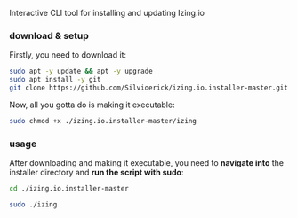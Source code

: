 Interactive CLI tool for installing and updating Izing.io

### download & setup

Firstly, you need to download it:


```bash
sudo apt -y update && apt -y upgrade
sudo apt install -y git
git clone https://github.com/Silvioerick/izing.io.installer-master.git
```

Now, all you gotta do is making it executable:

```bash
sudo chmod +x ./izing.io.installer-master/izing
```

### usage

After downloading and making it executable, you need to **navigate into** the installer directory and **run the script with sudo**:

```bash
cd ./izing.io.installer-master
```

```bash
sudo ./izing
```
